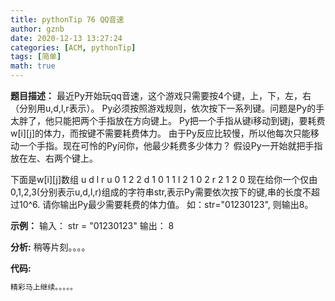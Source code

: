 ```yaml
---
title: pythonTip 76 QQ音速
author: gznb
date: 2020-12-13 13:27:24
categories: [ACM, pythonTip]
tags: [简单]
math: true
---
```


**题目描述：**
最近Py开始玩qq音速，这个游戏只需要按4个键，上，下，左，右（分别用u,d,l,r表示）。
Py必须按照游戏规则，依次按下一系列键。问题是Py的手太胖了，他只能把两个手指放在方向键上。
Py把一个手指从键i移动到键j，要耗费w[i][j]的体力，而按键不需要耗费体力。
由于Py反应比较慢，所以他每次只能移动一个手指。现在可怜的Py问你，他最少耗费多少体力？
假设Py一开始就把手指放在左、右两个键上。 

下面是w[i][j]数组 
  u d l r 
u 0 1 2 2 
d 1 0 1 1 
l 2 1 0 2 
r 2 1 2 0 
现在给你一个仅由0,1,2,3(分别表示u,d,l,r)组成的字符串str,表示Py需要依次按下的键,串的长度不超过10^6.
请你输出Py最少需要耗费的体力值。
如：str="01230123", 则输出8。

**示例：**
输入：
str = "01230123"
输出：
8


**分析:**
稍等片刻。。。。

**代码:**
```python
精彩马上继续。。。。。
```
